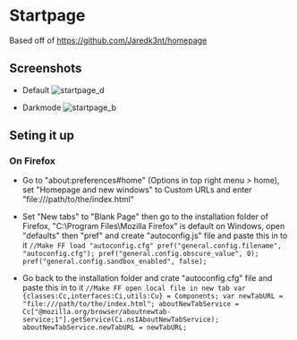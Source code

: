# Startpage

Based off of https://github.com/Jaredk3nt/homepage

## Screenshots

- Default
![startpage_d](https://waifupaste.moe/raw/cle.png)

- Darkmode
![startpage_b](https://waifupaste.moe/raw/0N.png)

## Seting it up 

### On Firefox

- Go to "about:preferences#home" (Options in top right menu > home), set "Homepage and new windows" to
Custom URLs and enter "file:///path/to/the/index.html"

- Set "New tabs" to "Blank Page" then go to the installation folder of Firefox,
"C:\Program Files\Mozilla Firefox" is default on Windows, open "defaults" then "pref" and create 
"autoconfig.js" file and paste this in to it
  `//Make FF load "autoconfig.cfg"
  pref("general.config.filename", "autoconfig.cfg");
  pref("general.config.obscure_value", 0);
  pref("general.config.sandbox_enabled", false);`
- Go back to the installation folder and crate "autoconfig.cfg" file and paste this in to it
  `//Make FF open local file in new tab
  var {classes:Cc,interfaces:Ci,utils:Cu} = Components;
  var newTabURL = "file:///path/to/the/index.html";
  aboutNewTabService = Cc["@mozilla.org/browser/aboutnewtab-service;1"].getService(Ci.nsIAboutNewTabService);
  aboutNewTabService.newTabURL = newTabURL;`
